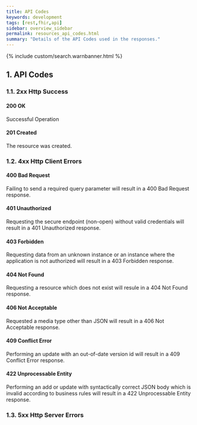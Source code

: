 ```yaml
---
title: API Codes
keywords: development
tags: [rest,fhir,api]
sidebar: overview_sidebar
permalink: resources_api_codes.html
summary: "Details of the API Codes used in the responses."
---
```

{% include custom/search.warnbanner.html %}

## 1. API Codes ##

### 1.1. 2xx Http Success ###

#### 200 OK ####
Successful Operation

#### 201 Created ####
The resource was created.

### 1.2. 4xx Http Client Errors ###

#### 400 Bad Request ####
Failing to send a required query parameter will result in a 400 Bad Request response.

#### 401 Unauthorized ####
Requesting the secure endpoint (non-open) without valid credentials will result in a 401 Unauthorized response.

#### 403 Forbidden ####
Requesting data from an unknown instance or an instance where the application is not authorized will result in a 403 Forbidden response.

#### 404 Not Found ####
Requesting a resource which does not exist will resule in a 404 Not Found response.

#### 406 Not Acceptable ####
Requested a media type other than JSON will result in a 406 Not Acceptable response.

#### 409 Conflict Error ####
Performing an update with an out-of-date version id will result in a 409 Conflict Error response.

#### 422 Unprocessable Entity ####
Performing an add or update with syntactically correct JSON body which is invalid according to business rules will result in a 422 Unprocessable Entity response.

### 1.3. 5xx Http Server Errors ###
